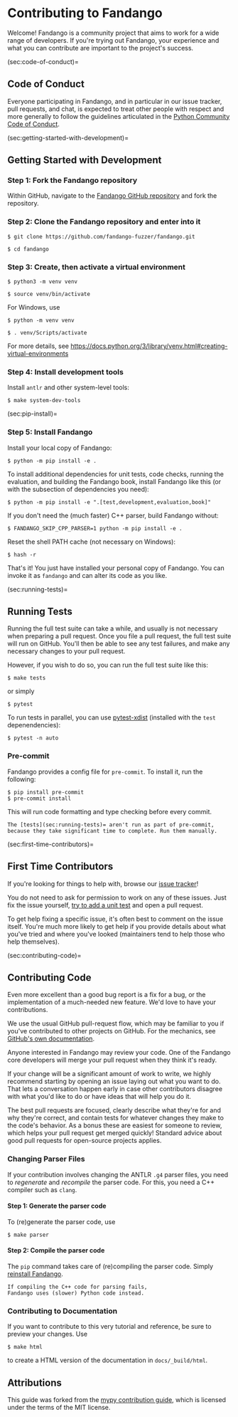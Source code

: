 # Contributing to Fandango

Welcome!
Fandango is a community project that aims to work for a wide
range of developers.
If you're trying out Fandango, your experience and what you can contribute are
important to the project's success.

(sec:code-of-conduct)=
## Code of Conduct

Everyone participating in Fandango, and in particular in our
issue tracker, pull requests, and chat, is expected to treat
other people with respect and more generally to follow the guidelines
articulated in the [Python Community Code of Conduct](https://www.python.org/psf/codeofconduct/).

(sec:getting-started-with-development)=
## Getting Started with Development

### Step 1: Fork the Fandango repository

Within GitHub, navigate to the [Fandango GitHub repository](https://github.com/fandango-fuzzer/fandango) and fork the repository.


### Step 2: Clone the Fandango repository and enter into it

```shell
$ git clone https://github.com/fandango-fuzzer/fandango.git
```

```shell
$ cd fandango
```

### Step 3: Create, then activate a virtual environment

```shell
$ python3 -m venv venv
```

```shell
$ source venv/bin/activate
```

For Windows, use
```shell
$ python -m venv venv
```

```shell
$ . venv/Scripts/activate
```

For more details, see https://docs.python.org/3/library/venv.html#creating-virtual-environments


### Step 4: Install development tools

Install `antlr` and other system-level tools:

```shell
$ make system-dev-tools
```

(sec:pip-install)=
### Step 5: Install Fandango

Install your local copy of Fandango:

```shell
$ python -m pip install -e .
```

To install additional dependencies for unit tests, code checks, running the evaluation, and building the Fandango book, install Fandango like this (or with the subsection of dependencies you need):

```shell
$ python -m pip install -e ".[test,development,evaluation,book]"
```

If you don't need the (much faster) C++ parser, build Fandango without:

```shell
$ FANDANGO_SKIP_CPP_PARSER=1 python -m pip install -e .
```

Reset the shell PATH cache (not necessary on Windows):

```shell
$ hash -r
```

That's it! You just have installed your personal copy of Fandango.
You can invoke it as `fandango` and can alter its code as you like.

(sec:running-tests)=
## Running Tests

Running the full test suite can take a while, and usually is not necessary when
preparing a pull request.
Once you file a pull request, the full test suite will run on GitHub.
You'll then be able to see any test failures, and make any necessary changes to
your pull request.

However, if you wish to do so, you can run the full test suite
like this:

```shell
$ make tests
```

or simply

```shell
$ pytest
```

To run tests in parallel, you can use [pytest-xdist](https://pytest-xdist.readthedocs.io/en/stable/) (installed with the `test` depenendencies):

```shell
$ pytest -n auto
```

### Pre-commit

Fandango provides a config file for `pre-commit`. To install it, run the following:

```shell
$ pip install pre-commit
$ pre-commit install
```

This will run code formatting and type checking before every commit.

```{warning}
The [tests](sec:running-tests)= aren't run as part of pre-commit, because they take significant time to complete. Run them manually.
```

(sec:first-time-contributors)=
## First Time Contributors

If you're looking for things to help with, browse our [issue tracker](https://github.com/fandango-fuzzer/fandango/issues)!

You do not need to ask for permission to work on any of these issues.
Just fix the issue yourself, [try to add a unit test](sec:running-tests) and open a pull request.

To get help fixing a specific issue, it's often best to comment on the issue itself.
You're much more likely to get help if you provide details about what you've tried and where you've looked (maintainers tend to help those who help themselves).


(sec:contributing-code)=
## Contributing Code

Even more excellent than a good bug report is a fix for a bug, or the implementation of a much-needed new feature.
We'd love to have your contributions.

We use the usual GitHub pull-request flow, which may be familiar to you if you've contributed to other projects on GitHub.
For the mechanics, see [GitHub's own documentation](https://help.github.com/articles/using-pull-requests/).

Anyone interested in Fandango may review your code.
One of the Fandango core developers will merge your pull request when they think it's ready.

If your change will be a significant amount of work to write, we highly recommend starting by opening an issue laying out
what you want to do.
That lets a conversation happen early in case other contributors disagree with what you'd like to do or have ideas that will help you do it.

The best pull requests are focused, clearly describe what they're for and why they're correct, and contain tests for whatever changes they make to the code's behavior.
As a bonus these are easiest for someone to review, which helps your pull request get merged quickly!
Standard advice about good pull requests for open-source projects applies.


### Changing Parser Files

If your contribution involves changing the ANTLR `.g4` parser files,
you need to _regenerate_ and _recompile_ the parser code.
For this, you need a C++ compiler such as `clang`.

#### Step 1: Generate the parser code

To (re)generate the parser code, use

```shell
$ make parser
```

#### Step 2: Compile the parser code

The `pip` command takes care of (re)compiling the parser code.
Simply [reinstall Fandango](sec:pip-install).

```{note}
If compiling the C++ code for parsing fails,
Fandango uses (slower) Python code instead.
```


### Contributing to Documentation

If you want to contribute to this very tutorial and reference, be sure to preview your changes.
Use

```shell
$ make html
```

to create a HTML version of the documentation in `docs/_build/html`.


## Attributions

This guide was forked from the [mypy contribution guide](https://github.com/python/mypy/blob/master/CONTRIBUTING.md), which is licensed under the terms of the MIT license.
